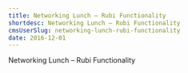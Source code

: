 ```yaml
---
title: Networking Lunch – Rubi Functionality
shortdesc: Networking Lunch – Rubi Functionality
cmsUserSlug: networking-lunch-rubi-functionality
date: 2016-12-01 
---
```


  Networking Lunch – Rubi Functionality